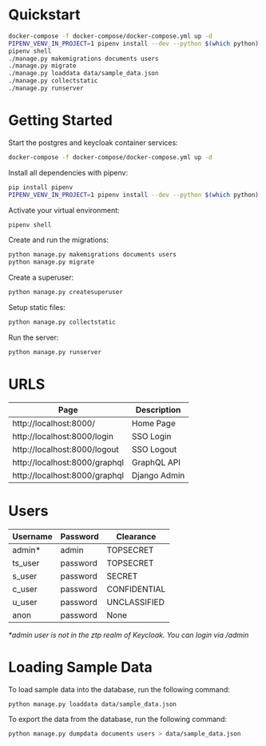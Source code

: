 # Quickstart

```bash
docker-compose -f docker-compose/docker-compose.yml up -d
PIPENV_VENV_IN_PROJECT=1 pipenv install --dev --python $(which python)
pipenv shell
./manage.py makemigrations documents users
./manage.py migrate
./manage.py loaddata data/sample_data.json
./manage.py collectstatic
./manage.py runserver
```

# Getting Started

Start the postgres and keycloak container services:

```bash
docker-compose -f docker-compose/docker-compose.yml up -d
```

Install all dependencies with pipenv:

```bash
pip install pipenv
PIPENV_VENV_IN_PROJECT=1 pipenv install --dev --python $(which python)
```

Activate your virtual environment:

```bash
pipenv shell
```

Create and run the migrations:

```bash
python manage.py makemigrations documents users
python manage.py migrate
```

Create a superuser:

```bash
python manage.py createsuperuser
```

Setup static files:

```bash
python manage.py collectstatic
```

Run the server:

```bash
python manage.py runserver
```

# URLS

Page | Description
---|---
http://localhost:8000/ | Home Page
http://localhost:8000/login | SSO Login
http://localhost:8000/logout | SSO Logout
http://localhost:8000/graphql | GraphQL API
http://localhost:8000/graphql | Django Admin

# Users

Username | Password | Clearance
---|---|---
admin* | admin | TOPSECRET
ts_user | password | TOPSECRET
s_user | password | SECRET
c_user | password | CONFIDENTIAL
u_user | password | UNCLASSIFIED
anon | password | None

*\*admin user is not in the ztp realm of Keycloak. You can login via /admin*

# Loading Sample Data

To load sample data into the database, run the following command:

```bash
python manage.py loaddata data/sample_data.json
```

To export the data from the database, run the following command:

```bash
python manage.py dumpdata documents users > data/sample_data.json
```